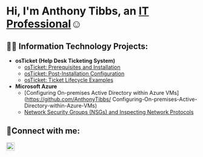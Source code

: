 <h1>Hi, I'm Anthony Tibbs, an <a href="https://www.linkedin.com/feed/">IT Professional</a>☺</h1>

<h2>👨‍💻 Information Technology Projects:</h2>

- <b>osTicket (Help Desk Ticketing System)</b>
  - [osTicket: Prerequisites and Installation](https://github.com/AnthonyTibbs/osticket-prereqs)
  - [osTicket: Post-Installation Configuration](https://github.com/AnthonyTibbs/osTicket-Post-Installation)
  - [osTicket: Ticket Lifecycle Examples](https://github.com/AnthonyTibbs/osTicket-Ticket-Lifecycle)
- <b>Microsoft Azure</b>
  - [Configuring On-premises Active Directory within Azure VMs](https://github.com/AnthonyTibbs/
Configuring-On-premises-Active-Directory-within-Azure-VMs)
  - [Network Security Groups (NSGs) and Inspecting Network Protocols](https://github.com/AnthonyTibbs/azure-network-protocols)

<h2>🤳Connect with me:</h2>

[<img align="left" alt="Josh | LinkedIn" width="22px" src="https://cdn.jsdelivr.net/npm/simple-icons@v3/icons/linkedin.svg" />][linkedin]

[linkedin]: https://www.linkedin.com/feed/
